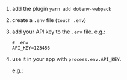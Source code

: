 

1. add the plugin `yarn add dotenv-webpack`
2. create a `.env` file (`touch .env`)
3. add your API key to the `.env` file. e.g.:
    ```
    # .env
    API_KEY=123456
    ```

4. use it in your app with `process.env.API_KEY`.

    e.g.:
